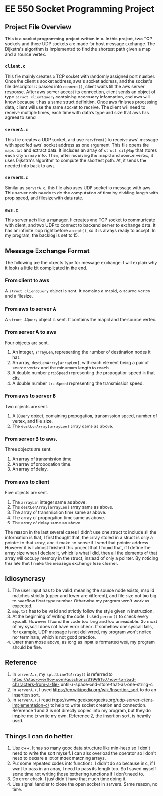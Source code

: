 # EE 550 Socket Programming Project

## Project File Overview
This is a socket programming project written in c. In this project, two TCP
sockets and three UDP sockets are made for host message exchange. The
Dijkstra's algorithm is implemented to find the shortest path given a map
and a source vertex.

### `client.c`
This file mainly creates a TCP socket with randomly assigned port number. Once
the client's socket address, aws's socket address, and the socket's file
descriptor is passed into `connect()`, client waits till the aws server
response. After aws server accept its connection, client sends an object of
type `struct clientQuery` containing necessary information, and aws will know
because it has a same struct definition.
Once aws finishes processing data, client will use the same socket to receive.
The client will need to receive multiple times, each time with data's type and
size that aws has agreed to send.

### `serverA.c`
This file creates a UDP socket, and use `recvfrom()` to receive aws' message
with specifed aws' socket address as one argument. This file opens the
`maps.txt` and extract data. It includes an array of `struct cityMap` that
stores each city's map info. Then, after receiving the mapid and source vertex,
it uses Dijkstra's algorithm to compute the shortest path. At, it sends the
needed info back to aws.

### `serverB.c`
Similar as `serverA.c`, this file also uses UDP socket to message with aws. This
server only needs to do the computation of time by dividing length with prop
speed, and filesize with data rate.

### `aws.c`
This server acts like a manager. It creates one TCP socket to communicate with
client, and two UDP to connect to backend server to exchange data. It has an
infinite loop right before `accept()`, so it is always ready to accept. In my
program, the backlog is set to 15.

## Message Exchange Format
The following are the objects type for message exchange. I will explain
why it looks a little bit complicated in the end.

### From client to aws
A `struct clientQuery` object is sent. It contains a mapid, a source vertex and
a filesize.

### From aws to server A
A `struct AQuery` object is sent. It contains the mapid and the source vertex.

### From server A to aws
Four objects are sent.
1. An integer, `arrayLen`, representing the number of destination
nodes it has.
2. An array, `destLenArray[arrayLen]`, with each element
being a pair of source vertex and the minumum length to reach.
3. A double number `propSpeed` representing the propogation speed in that city.
4. A double number `tranSpeed` representing the transmission speed.

### From aws to server B
Two objects are sent.
1. A `BQuery` object, containing propogation, transmission speed, number of
vertex, and file size.
2. The `destLenArray[arrayLen]` array same as above.

### From server B to aws.
Three objects are sent.
1. An array of transmission time.
2. An array of propogation time.
3. An array of delay.

### From aws to client
Five objects are sent.
1. The `arrayLen` integer same as above.
2. The `destLenArray[arrayLen]` array same as above.
3. The array of transmission time same as above.
4. The array of propogation time same as above.
5. The array of delay same as above.

The reason in the last several cases I didn't use one struct to include all the
information is that, I first thought that, the array stored in a struct is only
a pointer to that array, and it make no sense if I send that pointer address.
However it is I almost finished this project that I found that, if I define the
array size when I declare it, which is what I did, then all the elements of that
array will occupy memory in the struct, instead of only a pointer. By noticing
this late that I make the message exchange less cleaner.

## Idiosyncrasy
1. The user input has to be valid, meaning the source node exists, map id
matches
strictly (upper and lower are different), and file size not too big to overflow
float type number. Otherwise my program won't work as expected.
2. `map.txt` has to be valid and strictly follow the style given in instruction.
3. At the beginning of writing the code, I used `perror()` to check every
syscall.
However I found the code too long and too unreadable. So most of my syscall does
not have error check. If somehow one syscall fails, for example, UDP message is
not delivered, my program won't notice nor terminate, which is not good
practice.
4. Other than those above, as long as input is formatted well, my program
should be fine.

## Reference
1. In `serverA.c`, my `splitLineToArray()` is referred to
https://stackoverflow.com/questions/33968157/how-to-read-characters-from-a-file-
until-a-space-and-store-that-as-one-string-c
2. In `serverA.c`, I used https://en.wikipedia.org/wiki/Insertion_sort to do an
insertion sort.
3. In `serverA.c`, I read
https://www.geeksforgeeks.org/udp-server-client-implementation-c/
to help to write socket creation and connection.
Reference 1 and 3 is not directly copied into my program, but they do
inspire me to write my own.
Reference 2, the insertion sort, is heavily used.

## Things I can do better.
1. Use c++. It has so many good data structure like min-heap so I don't need to
write
the sort myself. I can also overload the operator so I don't need to declare
a lot of index matching arrays.
2. Put some repeated codes into functions. I didn't do so because in c, if I
want to pass in an array, I need to pass its length too. So I saved myself some
time not writing those bothering functions if I don't need to.
3. Do error check. I just didn't have that much time doing it.
4. Use signal handler to close the open socket in servers. Same reason, no time.
